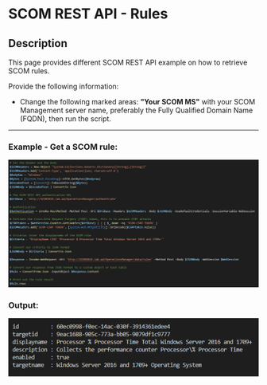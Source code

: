 # SCOM REST API - Rules


## Description
This page provides different SCOM REST API example on how to retrieve SCOM rules.

Provide the following information:

- Change the following marked areas: **"Your SCOM MS"** with your SCOM Management server name, preferably the Fully Qualified Domain Name (FQDN), then run the script.

-----------------------------------------------------------------------------------------------------------------------------------------------------------------------------------

### Example - Get a SCOM rule:
![alt text](https://github.com/LeonLaude/SCOM/blob/master/REST%20API/Rules/Images/SCOM-Rules.png)

### Output:
![alt text](https://github.com/LeonLaude/SCOM/blob/master/REST%20API/Rules/Images/SCOM-Rules-result.png)
